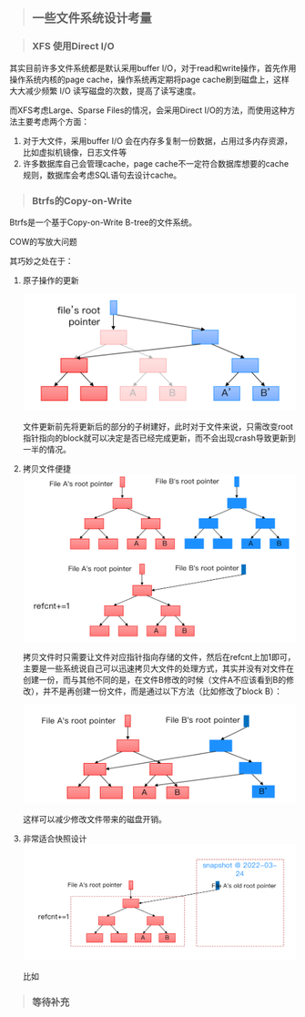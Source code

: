 >  ## 一些文件系统设计考量

> ### XFS 使用Direct I/O

其实目前许多文件系统都是默认采用buffer I/O，对于read和write操作，首先作用操作系统内核的page cache，操作系统再定期将page cache刷到磁盘上，这样大大减少频繁 I/O 读写磁盘的次数，提高了读写速度。

而XFS考虑Large、Sparse Files的情况，会采用Direct I/O的方法，而使用这种方法主要考虑两个方面：

1. 对于大文件，采用buffer I/O 会在内存多复制一份数据，占用过多内存资源，比如虚拟机镜像，日志文件等
2. 许多数据库自己会管理cache，page cache不一定符合数据库想要的cache规则，数据库会考虑SQL语句去设计cache。

>  ### Btrfs的Copy-on-Write 

Btrfs是一个基于Copy-on-Write B-tree的文件系统。

COW的写放大问题

其巧妙之处在于：

1. 原子操作的更新

   ![WX20240311-170257@2x](../images/WX20240311-170257@2x.png)

   文件更新前先将更新后的部分的子树建好，此时对于文件来说，只需改变root指针指向的block就可以决定是否已经完成更新，而不会出现crash导致更新到一半的情况。

2. 拷贝文件便捷![WX20240311-170319@2x](../images/WX20240311-170319@2x.png)

   拷贝文件时只需要让文件对应指针指向存储的文件，然后在refcnt上加1即可，主要是一些系统说自己可以迅速拷贝大文件的处理方式，其实并没有对文件在创建一份，而与其他不同的是，在文件B修改的时候（文件A不应该看到B的修改），并不是再创建一份文件，而是通过以下方法（比如修改了block B）：

   ![WX20240311-170828@2x](../images/WX20240311-170828@2x.png)

   这样可以减少修改文件带来的磁盘开销。

3. 非常适合快照设计![WX20240311-170333@2x](../images/WX20240311-170333@2x.png)

   比如

> ###  等待补充





​     

​	